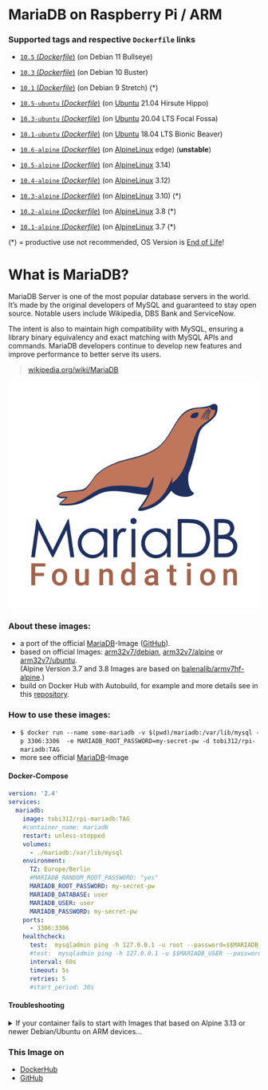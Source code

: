 # MariaDB on Raspberry Pi / ARM

### Supported tags and respective `Dockerfile` links
-	[`10.5` (*Dockerfile*)](https://github.com/Tob1asDocker/rpi-mariadb/blob/master/bullseye.armhf.10_5.Dockerfile) (on Debian 11 Bullseye)
-	[`10.3` (*Dockerfile*)](https://github.com/Tob1asDocker/rpi-mariadb/blob/master/buster.armhf.10_3.Dockerfile) (on Debian 10 Buster)
-	[`10.1` (*Dockerfile*)](https://github.com/Tob1asDocker/rpi-mariadb/blob/master/stretch.armhf.10_1.Dockerfile) (on Debian 9 Stretch) (*)

-	[`10.5-ubuntu` (*Dockerfile*)](https://github.com/Tob1asDocker/rpi-mariadb/blob/master/ubuntu.armhf.10_5.Dockerfile) (on [Ubuntu](https://packages.ubuntu.com/search?arch=armhf&searchon=names&keywords=mariadb-server-10.5) 21.04 Hirsute Hippo)
-	[`10.3-ubuntu` (*Dockerfile*)](https://github.com/Tob1asDocker/rpi-mariadb/blob/master/ubuntu.armhf.10_3.Dockerfile) (on [Ubuntu](https://packages.ubuntu.com/search?arch=armhf&searchon=names&keywords=mariadb-server-10.3) 20.04 LTS Focal Fossa)
-	[`10.1-ubuntu` (*Dockerfile*)](https://github.com/Tob1asDocker/rpi-mariadb/blob/master/ubuntu.armhf.10_1.Dockerfile) (on [Ubuntu](https://packages.ubuntu.com/search?arch=armhf&searchon=names&keywords=mariadb-server-10.1) 18.04 LTS Bionic Beaver)

-	[`10.6-alpine` (*Dockerfile*)](https://github.com/Tob1asDocker/rpi-mariadb/blob/master/alpine.armhf.10_6.Dockerfile) (on [AlpineLinux](https://pkgs.alpinelinux.org/package/edge/main/armhf/mariadb) edge) (**unstable**)
-	[`10.5-alpine` (*Dockerfile*)](https://github.com/Tob1asDocker/rpi-mariadb/blob/master/alpine.armhf.10_5.Dockerfile) (on [AlpineLinux](https://pkgs.alpinelinux.org/package/v3.13/main/armhf/mariadb) 3.14)
-	[`10.4-alpine` (*Dockerfile*)](https://github.com/Tob1asDocker/rpi-mariadb/blob/master/alpine.armhf.10_4.Dockerfile) (on [AlpineLinux](https://pkgs.alpinelinux.org/package/v3.12/main/armhf/mariadb) 3.12)
-	[`10.3-alpine` (*Dockerfile*)](https://github.com/Tob1asDocker/rpi-mariadb/blob/master/alpine.armhf.10_3.Dockerfile) (on [AlpineLinux](https://pkgs.alpinelinux.org/package/v3.10/main/armhf/mariadb) 3.10) (*)
-	[`10.2-alpine` (*Dockerfile*)](https://github.com/Tob1asDocker/rpi-mariadb/blob/master/alpine.armhf.10_2.Dockerfile) (on [AlpineLinux](https://pkgs.alpinelinux.org/package/v3.8/main/armhf/mariadb) 3.8 (*)
-	[`10.1-alpine` (*Dockerfile*)](https://github.com/Tob1asDocker/rpi-mariadb/blob/master/alpine.armhf.10_1.Dockerfile) (on [AlpineLinux](https://pkgs.alpinelinux.org/package/v3.7/main/armhf/mariadb) 3.7 (*)
  
(*) = productive use not recommended, OS Version is [End of Life](https://endoflife.date)!

# What is MariaDB?

MariaDB Server is one of the most popular database servers in the world. It’s made by the original developers of MySQL and guaranteed to stay open source. Notable users include Wikipedia, DBS Bank and ServiceNow.

The intent is also to maintain high compatibility with MySQL, ensuring a library binary equivalency and exact matching with MySQL APIs and commands. MariaDB developers continue to develop new features and improve performance to better serve its users.

> [wikipedia.org/wiki/MariaDB](https://en.wikipedia.org/wiki/MariaDB)

![logo](https://raw.githubusercontent.com/docker-library/docs/master/mariadb/logo.png)

### About these images:
* a port of the official [MariaDB](https://hub.docker.com/_/mariadb)-Image ([GitHub](https://github.com/docker-library/mariadb/tree/master)).
* based on official Images: [arm32v7/debian](https://hub.docker.com/r/arm32v7/debian/), [arm32v7/alpine](https://hub.docker.com/r/arm32v7/alpine/) or [arm32v7/ubuntu](https://hub.docker.com/r/arm32v7/ubuntu/).  
(Alpine Version 3.7 and 3.8 Images are based on [balenalib/armv7hf-alpine](https://hub.docker.com/r/balenalib/armv7hf-alpine).)
* build on Docker Hub with Autobuild, for example and more details see in this [repository](https://github.com/Tob1asDocker/dockerhubhooksexample).

### How to use these images:

* ``` $ docker run --name some-mariadb -v $(pwd)/mariadb:/var/lib/mysql -p 3306:3306  -e MARIADB_ROOT_PASSWORD=my-secret-pw -d tobi312/rpi-mariadb:TAG ```
* more see official [MariaDB](https://hub.docker.com/_/mariadb)-Image

#### Docker-Compose

```yaml
version: '2.4'
services:
  mariadb:
    image: tobi312/rpi-mariadb:TAG
    #container_name: mariadb
    restart: unless-stopped
    volumes:
      - ./mariadb:/var/lib/mysql
    environment:
      TZ: Europe/Berlin
      #MARIADB_RANDOM_ROOT_PASSWORD: "yes"
      MARIADB_ROOT_PASSWORD: my-secret-pw
      MARIADB_DATABASE: user
      MARIADB_USER: user
      MARIADB_PASSWORD: my-secret-pw
    ports:
      - 3306:3306
    healthcheck:
      test:  mysqladmin ping -h 127.0.0.1 -u root --password=$$MARIADB_ROOT_PASSWORD || exit 1
      #test:  mysqladmin ping -h 127.0.0.1 -u $$MARIADB_USER --password=$$MARIADB_PASSWORD || exit 1
      interval: 60s
      timeout: 5s
      retries: 5
      #start_period: 30s
```

#### Troubleshooting

<details>
<summary>If your container fails to start with Images that based on Alpine 3.13 or newer Debian/Ubuntu on ARM devices...</summary>
<p>

... with Raspbian/Debian 10 Buster (32 bit) then update `libseccomp2`[*](https://packages.debian.org/buster-backports/libseccomp2) to >=2.4.4 and restart the container. (Source: [1](https://docs.linuxserver.io/faq#libseccomp), [2](https://github.com/owncloud/docs/pull/3196#issue-577993147), [3](https://github.com/moby/moby/issues/40734))  
  
Example (wrong date):
```sh
$ docker run --rm --name testing -it alpine:3.13 date
Sun Jan  0 00:100:4174038  1900
```
  
Solution:
```sh
 sudo apt-key adv --keyserver keyserver.ubuntu.com --recv-keys 04EE7237B7D453EC 648ACFD622F3D138
 echo "deb http://deb.debian.org/debian buster-backports main" | sudo tee -a /etc/apt/sources.list.d/buster-backports.list
 sudo apt update
 sudo apt install -t buster-backports libseccomp2
 # optional: delete backports list
 sudo rm /etc/apt/sources.list.d/buster-backports.list
```
</p>
</details>

### This Image on
* [DockerHub](https://hub.docker.com/r/tobi312/rpi-mariadb/)
* [GitHub](https://github.com/Tob1asDocker/rpi-mariadb)

